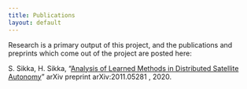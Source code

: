 ```yaml
---
title: Publications
layout: default
---
```

Research is a primary output of this project, and the publications and preprints which come out of the project are posted here:

S. Sikka, H. Sikka, “[Analysis of Learned Methods in Distributed Satellite Autonomy](https://arxiv.org/abs/2011.05281)” arXiv preprint arXiv:2011.05281 , 2020.
